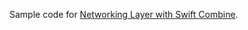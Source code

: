 Sample code for [Networking Layer with Swift Combine](https://www.applit.io/blog/networking-layer-with-swift-combine/).
